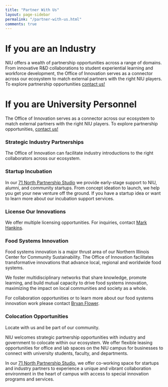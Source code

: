 ```yaml
---
title: "Partner With Us"
layout: page-sidebar
permalink: "/partner-with-us.html"
comments: true
---
```

# If you are an Industry  
NIU offers a wealth of partnership opportunities across a range of domains. 
From innovative R&D collaborations to student experiential learning and workforce development,
the Office of Innovation serves as a connector across our ecosystem to match 
external partners with the right NIU players. To explore partnership opportunities 
<a href="/contact">contact us!</a>  
  
# If you are University Personnel  
The Office of Innovation serves as a connector across our ecosystem to match external 
partners with the right NIU players. To explore partnership opportunities, 
<a href="/contact">contact us!</a>    
  
### Strategic Industry Partnerships  
The Office of Innovation can facilitate industry introductions to the right collaborators across our ecosystem. 
  
### Startup Incubation  
In our <a href="/71-North">71 North Partnership Studio</a> we provide early-stage support to NIU, alumni, and community startups. From concept ideation to launch, we help you get your new venture off the ground. If you have a startup idea or want to learn more about our incubation support services.  
  
### License Our Innovations  
We offer multiple licensing opportunities. For inquiries, contact <a href="/members/MarkHankens/">Mark Hankins</a>.  
  
### Food Systems Innovation  
  
Food systems innovation is a major thrust area of our Northern Illinois Center for Community Sustainability. The Office of Innovation facilitates transformative innovations that advance local, regional and worldwide food systems.  
  
We foster multidisciplinary networks that share knowledge, promote learning, and build mutual capacity to drive food systems innovation, maximizing the impact on local communities and society as a whole.  
  
For collaboration opportunities or to learn more about our food systems innovation work please contact <a href="/members/BryanFlower/">Bryan Flower</a>.
  
### Colocation Opportunities  
  
Locate with us and be part of our community.  
  
NIU welcomes strategic partnership opportunities with industry and government to colocate within our ecosystem. We offer flexible leasing opportunities for office and lab spaces on the NIU campus for businesses to connect with university students, faculty, and departments.  
  
In our <a href="/71-North">71 North Partnership Studio</a>, we offer co-working space for startups and industry partners to experience a unique and vibrant collaboration environment in the heart of campus with access to special innovation programs and services.